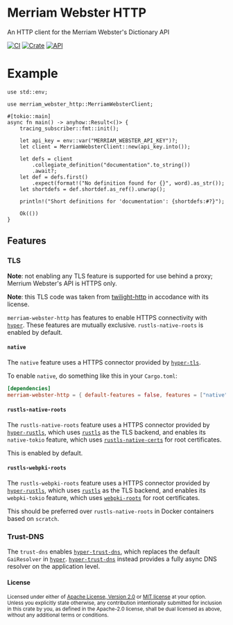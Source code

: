 # Merriam Webster HTTP
An HTTP client for the Merriam Webster's Dictionary API

[![CI](https://github.com/Fyko/merriam-webster/actions/workflows/ci.yml/badge.svg)](https://github.com/Fyko/merriam-webster/actions/workflows/ci.yml)
[![Crate](https://img.shields.io/crates/v/merriam-webster-http.svg)](https://crates.io/crates/merriam-webster-http)
[![API](https://docs.rs/merriam-webster-http/badge.svg)](https://docs.rs/merriam-webster-http)

# Example
```rust,no_run
use std::env;

use merriam_webster_http::MerriamWebsterClient;

#[tokio::main]
async fn main() -> anyhow::Result<()> {
    tracing_subscriber::fmt::init();

    let api_key = env::var("MERRIAM_WEBSTER_API_KEY")?;
    let client = MerriamWebsterClient::new(api_key.into());

    let defs = client
        .collegiate_definition("documentation".to_string())
        .await?;
    let def = defs.first()
        .expect(format!("No definition found for {}", word).as_str());
    let shortdefs = def.shortdef.as_ref().unwrap();

    println!("Short definitions for 'documentation': {shortdefs:#?}");

    Ok(())
}
```

## Features

### TLS

**Note**: not enabling any TLS feature is supported for use behind a proxy;
Merrium Webster's API is HTTPS only.

**Note**: this TLS code was taken from [twilight-http] in accodance with its license.

`merriam-webster-http` has features to enable HTTPS connectivity with [`hyper`]. These
features are mutually exclusive. `rustls-native-roots` is enabled by default.

#### `native`

The `native` feature uses a HTTPS connector provided by [`hyper-tls`].

To enable `native`, do something like this in your `Cargo.toml`:

```toml
[dependencies]
merriam-webster-http = { default-features = false, features = ["native"], version = "0.1" }
```

#### `rustls-native-roots`

The `rustls-native-roots` feature uses a HTTPS connector provided by [`hyper-rustls`], which uses
[`rustls`] as the TLS backend, and enables its `native-tokio` feature, which uses [`rustls-native-certs`]
for root certificates.

This is enabled by default.

#### `rustls-webpki-roots`

The `rustls-webpki-roots` feature uses a HTTPS connector provided by [`hyper-rustls`], which uses
[`rustls`] as the TLS backend, and enables its `webpki-tokio` feature, which uses [`webpki-roots`]
for root certificates.

This should be preferred over `rustls-native-roots` in Docker containers based on `scratch`.

### Trust-DNS

The `trust-dns` enables [`hyper-trust-dns`], which replaces the default
`GaiResolver` in [`hyper`]. [`hyper-trust-dns`] instead provides a fully
async DNS resolver on the application level.

[`hyper`]: https://crates.io/crates/hyper
[`hyper-rustls`]: https://crates.io/crates/hyper-rustls
[`hyper-tls`]: https://crates.io/crates/hyper-tls
[`rustls`]: https://crates.io/crates/rustls
[`rustls-native-certs`]: https://crates.io/crates/rustls-native-certs
[`hyper-trust-dns`]: https://crates.io/crates/hyper-trust-dns
[`webpki-roots`]: https://crates.io/crates/webpki-roots
[twilight-http]: https://github.com/twilight-rs/twilight/tree/main/twilight-http

#### License

<sup>
Licensed under either of <a href="LICENSE-APACHE">Apache License, Version
2.0</a> or <a href="LICENSE-MIT">MIT license</a> at your option.
</sup>

<br>

<sub>
Unless you explicitly state otherwise, any contribution intentionally submitted
for inclusion in this crate by you, as defined in the Apache-2.0 license, shall
be dual licensed as above, without any additional terms or conditions.
</sub>
